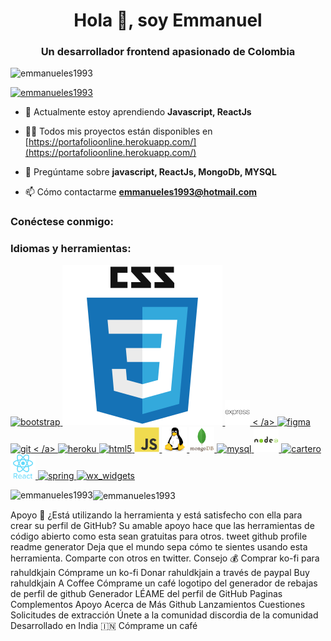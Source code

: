 <h1 align="center">Hola 👋, soy Emmanuel</h1>
<h3 align="center">Un desarrollador frontend apasionado de Colombia</h3>

<p align="left"> <img src=" https://komarev.com/ghpvc/?username=emmanueles1993&label=Profile%20views&color=0e75b6&style=flat" alt="emmanueles1993" /> </p>

<p align="left"> <a href="https:/ /github.com/ryo-ma/github-profile-trofeo"><img src="https://github-profile-trofeo.vercel.app/?username=emmanueles1993" alt="emmanueles1993" /></a > </p>

- 🌱 Actualmente estoy aprendiendo **Javascript, ReactJs**

- 👨‍💻 Todos mis proyectos están disponibles en [https://portafolioonline.herokuapp.com/](https://portafolioonline.herokuapp.com/)

- 💬 Pregúntame sobre **javascript, ReactJs, MongoDb, MYSQL**

- 📫 Cómo contactarme **emmanueles1993@hotmail.com**

<h3 align="left">Conéctese conmigo:</h3>
<p align="left">
</p>

<h3 align="left">Idiomas y herramientas:</h3>
<p align="left"> <a href="https://getbootstrap.com" target="_blank" rel="noreferrer"> <img src="https://raw.githubusercontent.com/devicons/devicon /master/icons/bootstrap/bootstrap-plain-wordmark.svg" alt="bootstrap" width="40" height="40"/> </a> <a href="https://www.w3schools.com /css/" target="_blank" rel="noreferrer"> <img src="https://raw.githubusercontent.com/devicons/devicon/master/icons/css3/css3-original-wordmark.svg" alt= "css3" ancho="40" altura="40"/> </a> <a href="https://expressjs.com" target="_blank" rel="noreferrer"> <img src="https://raw.githubusercontent.com/devicons/devicon/master/icons/express/express-original-wordmark.svg" alt="express" width="40" height="40"/> < /a> <a href="https://www.figma.com/" target="_blank" rel="noreferrer"> <img src="https://www.vectorlogo.zone/logos/figma/figma -icon.svg" alt="figma" ancho="40" altura="40"/> </a> <a href="https://git-scm.com/" target="_blank" rel=" noreferrer"> <img src="https://www.vectorlogo.zone/logos/git-scm/git-scm-icon.svg" alt="git" width="40" height="40"/> < /a> <a href="https://heroku.com" target="_blank" rel="noreferrer"> <img src="https://www.vectorlogo.zone/logos/heroku/heroku-icon.svg" alt="heroku" width=" 40" height="40"/> </a> <a href="https://www.w3.org/html/" target="_blank" rel="noreferrer"> <img src="https:/ /raw.githubusercontent.com/devicons/devicon/master/icons/html5/html5-original-wordmark.svg" alt="html5" width="40" height="40"/> </a> <a href= "https://developer.mozilla.org/en-US/docs/Web/JavaScript" target="_blank" rel="noreferrer"> <img src="https://raw.githubusercontent.com/devicons/devicon/master/icons/javascript/javascript-original.svg" alt="javascript" width="40" height="40"/> </a> <a href="https://www. linux.org/" target="_blank" rel="noreferrer"> <img src="https://raw.githubusercontent.com/devicons/devicon/master/icons/linux/linux-original.svg" alt=" linux" width="40" height="40"/> </a> <a href="https://www.mongodb.com/" target="_blank" rel="noreferrer"> <img src=" https://raw.githubusercontent.com/devicons/devicon/master/icons/mongodb/mongodb-original-wordmark.svg" alt="mongodb" width="40" height="40"/> </a><a href="https://www.mysql.com/" target="_blank" rel="noreferrer"> <img src="https://raw.githubusercontent.com/devicons/devicon/master/icons/ mysql/mysql-original-wordmark.svg" alt="mysql" width="40" height="40"/> </a> <a href="https://nodejs.org" target="_blank" rel ="noreferrer"> <img src="https://raw.githubusercontent.com/devicons/devicon/master/icons/nodejs/nodejs-original-wordmark.svg" alt="nodejs" width="40" height= "40"/> </a> <a href="https://postman.com" target="_blank" rel="noreferrer"> <img src="https://www.vectorlogo.zone/logos/getpostman/getpostman-icon.svg" alt="cartero" width="40" height="40"/> </a> <a href="https://reactjs.org/" target=" _blank" rel="noreferrer"> <img src="https://raw.githubusercontent.com/devicons/devicon/master/icons/react/react-original-wordmark.svg" alt="react" width="40 " height="40"/> </a> <a href="https://spring.io/" target="_blank" rel="noreferrer"> <img src="https://www.vectorlogo. zone/logos/springio/springio-icon.svg" alt="spring" width="40" height="40"/> </a> <a href="https://www.wxwidgets.org/"target="_blank" rel="noreferrer"> <img src="https://upload.wikimedia.org/wikipedia/commons/b/bb/WxWidgets.svg" alt="wx_widgets" width="40" height= "40"/> </a> </p>

<p><img align="left" src="https://github-readme-stats.vercel.app/api/top-langs?username=emmanueles1993&show_icons=true&locale=en&layout=compact" alt="emmanueles1993" /> </p>

<p> <img align="center" src="https://github-readme-stats.vercel.app/api?username=emmanueles1993&show_icons=true&locale=en" alt="emmanueles1993" /> </p>

Apoyo  🙏
¿Está utilizando la herramienta y está satisfecho con ella para crear su perfil de GitHub?
Su amable apoyo hace que las herramientas de código abierto como esta sean gratuitas para otros.
tweet github profile readme generator
Deja que el mundo sepa cómo te sientes usando esta herramienta. Comparte con otros en twitter.
Consejo 💰
Comprar ko-fi para rahuldkjain
Cómprame un ko-fi
Donar rahuldkjain a través de paypal
Buy rahuldkjain A Coffee
Cómprame un café
logotipo del generador de rebajas de perfil de github
Generador LÉAME del perfil de GitHub
Paginas
Complementos
Apoyo
Acerca de
Más
Github
Lanzamientos
Cuestiones
Solicitudes de extracción
Únete a la comunidad
discordia de la comunidad
Desarrollado en India 🇮🇳
Cómprame un café
